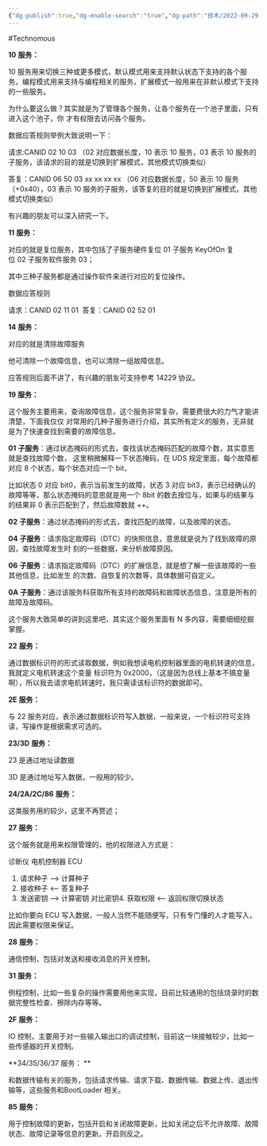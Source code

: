 ```yaml
---
{"dg-publish":true,"dg-enable-search":"true","dg-path":"技术/2022-09-29 诊断服务说明.md","permalink":"/技术/2022-09-29 诊断服务说明/","dgEnableSearch":"true","dgPassFrontmatter":true,"created":"2023-02-16T19:33:25.000+08:00","updated":"2023-11-14T13:32:13.000+08:00"}
---
```


#Technomous 

**10** **服务：** 

10 服务用来切换三种或更多模式，默认模式用来支持默认状态下支持的各个服务，编程模式用来支持与编程相关的服务，扩展模式一般用来在非默认模式下支持的一些服务。 

为什么要这么做？其实就是为了管理各个服务，让各个服务在一个池子里面，只有进入这个池子，你 才有权限去访问各个服务。 

数据应答规则举例大致说明一下： 

请求:CANID 02 10 03 （02 对应数据长度，10 表示 10 服务，03 表示 10 服务的子服务，该请求的目的就是切换到扩展模式，其他模式切换类似） 

答复：CANID 06 50 03 xx xx xx xx （06 对应数据长度，50 表示 10 服务（+0x40），03 表示 10 服务的子服务，该答复的目的就是切换到扩展模式，其他模式切换类似） 

有兴趣的朋友可以深入研究一下。 

**11** **服务：** 

对应的就是复位服务，其中包括了子服务硬件复位 01 子服务 KeyOfOn 复位 02 子服务软件服务 03； 

其中三种子服务都是通过操作软件来进行对应的复位操作。 

数据应答规则 

请求：CANID 02 11 01 
答复：CANID 02 52 01 

**14** **服务：** 

对应的就是清除故障服务 

他可清除一个故障信息，也可以清除一组故障信息。 

应答规则后面不讲了，有兴趣的朋友可支持参考 14229 协议。 

**19** **服务：** 

这个服务主要用来，查询故障信息，这个服务非常复杂，需要费很大的力气才能讲清楚，下面我仅仅 对常用的几种子服务进行介绍，其实所有定义的服务，无非就是为了快速查找到需要的故障信息。 

**01** **子服务**：通过状态掩码的形式去，查找该状态掩码匹配的故障个数，其实意思就是查找故障个数， 这里稍微解释一下状态掩码，在 UDS 规定里面，每个故障都对应 8 个状态，每个状态对应一个 bit， 

比如状态 0 对应 bit0，表示当前发生的故障，状态 3 对应 bit3，表示已经确认的故障等等，那么状态掩码的意思就是用一个 8bit 的数去按位与，如果与的结果与的结果非 0 表示匹配到了，然后故障数就 ++。 

**02** **子服务**：通过状态掩码的形式去，查找匹配的故障，以及故障的状态。 

**04** **子服务**：请求指定故障码（DTC）的快照信息，意思就是说为了找到故障的原因，查找故障发生时 刻的一些数据，来分析故障原因。 

**06** **子服务**：请求指定故障码（DTC）的扩展信息，就是想了解一些该故障的一些其他信息，比如发生 的次数、自恢复的次数等，具体数据可自定义。 

**0A** **子服务**：通过该服务科获取所有支持的故障码和故障状态信息，注意是所有的故障及故障码。 

这个服务大致简单的讲到这里吧，其实这个服务里面有 N 多内容，需要细细挖掘掌握。 

**22** **服务：** 

通过数据标识符的形式读取数据，例如我想读电机控制器里面的电机转速的信息，我就定义电机转速这个变量 标识符为 0x2000，（这是因为总线上基本不搞变量啊），所以我去请求电机转速时，我只需读该标识符的数据即可。 

**2E** **服务：** 

与 22 服务对应，表示通过数据标识符写入数据，一般来说，一个标识符可支持读，写操作是根据需求可选的。 

**23/3D** **服务：** 

23 是通过地址读数据 

3D 是通过地址写入数据，一般用的较少。 

**24/2A/2C/86** **服务：** 

这类服务用的较少，这里不再赘述； 

**27** **服务：** 

这个服务就是用来权限管理的，他的权限进入方式是： 

诊断仪 电机控制器 ECU 

1.  请求种子 --> 计算种子 
2.  接收种子 <-- 答复种子 
3.  发送密钥 --> 计算密钥 对比密钥4. 获取权限 <-- 返回权限切换状态 

比如你要向 ECU 写入数据，一般人当然不能随便写，只有专门懂的人才能写入，因此需要权限来保证。 

**28** **服务：** 

通信控制，包括对发送和接收消息的开关控制。 

**31** **服务：** 

例程控制，比如一些复杂的操作需要用他来实现，目前比较通用的包括烧录时的数据完整性检查、擦除内存等等。 

**2F** **服务：** 

IO 控制，主要用于对一些输入输出口的调试控制，目前这一块接触较少，比如一些传感器的开关控制。 

**34/35/36/37 服务： **

和数据传输有关的服务，包括请求传输、请求下载、数据传输、数据上传、退出传输等，这些服务和BootLoader 相关。 

**85** **服务：** 

用于控制故障的更新，包括开启和关闭故障更新，比如关闭之后不允许故障、故障状态、故障记录等信息的更新。开启则反之。